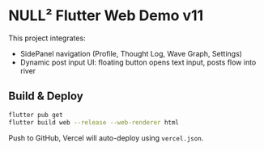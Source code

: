 # NULL² Flutter Web Demo v11

This project integrates:
- SidePanel navigation (Profile, Thought Log, Wave Graph, Settings)
- Dynamic post input UI: floating button opens text input, posts flow into river

## Build & Deploy

```bash
flutter pub get
flutter build web --release --web-renderer html
```

Push to GitHub, Vercel will auto-deploy using `vercel.json`.
